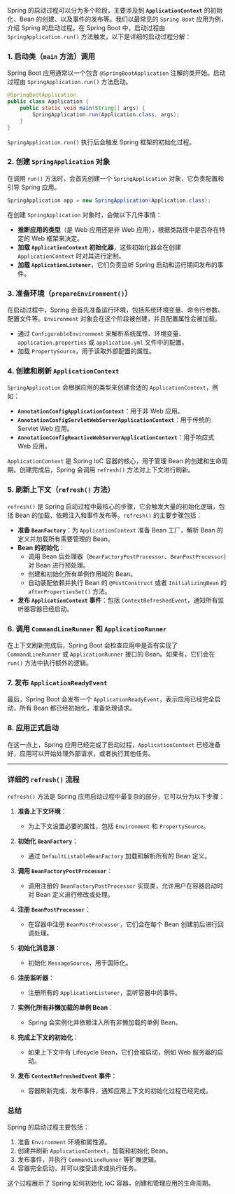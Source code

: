 Spring 的启动过程可以分为多个阶段，主要涉及到 **`ApplicationContext`** 的初始化、Bean 的创建、以及事件的发布等。我们以最常见的 `Spring Boot` 应用为例，介绍 Spring 的启动过程。在 Spring Boot 中，启动过程由 `SpringApplication.run()` 方法触发，以下是详细的启动过程分解：

### 1. **启动类（`main` 方法）调用**
Spring Boot 应用通常以一个包含 `@SpringBootApplication` 注解的类开始。启动过程由 `SpringApplication.run()` 方法启动。

```java
@SpringBootApplication
public class Application {
    public static void main(String[] args) {
        SpringApplication.run(Application.class, args);
    }
}
```

`SpringApplication.run()` 执行后会触发 Spring 框架的初始化过程。

### 2. **创建 `SpringApplication` 对象**
   在调用 `run()` 方法时，会首先创建一个 `SpringApplication` 对象，它负责配置和引导 Spring 应用。

```java
SpringApplication app = new SpringApplication(Application.class);
```

在创建 `SpringApplication` 对象时，会做以下几件事情：
- **推断应用的类型**（是 Web 应用还是非 Web 应用），根据类路径中是否存在特定的 Web 框架来决定。
- **加载 `ApplicationContext` 初始化器**，这些初始化器会在创建 `ApplicationContext` 时对其进行定制。
- **加载 `ApplicationListener`**，它们负责监听 Spring 启动和运行期间发布的事件。
  
### 3. **准备环境（`prepareEnvironment()`）**
   在启动过程中，Spring 会首先准备运行环境，包括系统环境变量、命令行参数、配置文件等。`Environment` 对象会在这个阶段被创建，并且配置属性会被加载。
   
- 通过 `ConfigurableEnvironment` 来解析系统属性、环境变量、`application.properties` 或 `application.yml` 文件中的配置。
- 加载 `PropertySource`，用于读取外部配置的属性。

### 4. **创建和刷新 `ApplicationContext`**
   `SpringApplication` 会根据应用的类型来创建合适的 `ApplicationContext`，例如：
   - **`AnnotationConfigApplicationContext`**：用于非 Web 应用。
   - **`AnnotationConfigServletWebServerApplicationContext`**：用于传统的 Servlet Web 应用。
   - **`AnnotationConfigReactiveWebServerApplicationContext`**：用于响应式 Web 应用。

`ApplicationContext` 是 Spring IoC 容器的核心，用于管理 Bean 的创建和生命周期。创建完成后，Spring 会调用 `refresh()` 方法对上下文进行刷新。

### 5. **刷新上下文（`refresh()` 方法）**
`refresh()` 是 Spring 启动过程中最核心的步骤，它会触发大量的初始化逻辑，包括 Bean 的加载、依赖注入和事件发布等。`refresh()` 的主要步骤包括：

- **准备 `BeanFactory`**：为 `ApplicationContext` 准备 Bean 工厂，解析 Bean 的定义并加载所有需要管理的 Bean。
- **Bean 的初始化**：
  - 调用 Bean 后处理器（`BeanFactoryPostProcessor`、`BeanPostProcessor`）对 Bean 进行预处理。
  - 创建和初始化所有单例作用域的 Bean。
  - 自动装配依赖并执行 Bean 的 `@PostConstruct` 或者 `InitializingBean` 的 `afterPropertiesSet()` 方法。
- **发布 `ApplicationContext` 事件**：包括 `ContextRefreshedEvent`，通知所有监听器容器已经启动。

### 6. **调用 `CommandLineRunner` 和 `ApplicationRunner`**
   在上下文刷新完成后，Spring Boot 会检查应用中是否有实现了 `CommandLineRunner` 或 `ApplicationRunner` 接口的 Bean。如果有，它们会在 `run()` 方法中执行额外的逻辑。

### 7. **发布 `ApplicationReadyEvent`**
   最后，Spring Boot 会发布一个 `ApplicationReadyEvent`，表示应用已经完全启动，所有 Bean 都已经初始化，准备处理请求。

### 8. **应用正式启动**
   在这一点上，Spring 应用已经完成了启动过程，`ApplicationContext` 已经准备好，应用可以开始处理外部请求，或者执行其他任务。

---

### 详细的 `refresh()` 流程

`refresh()` 方法是 Spring 应用启动过程中最复杂的部分，它可以分为以下步骤：

1. **准备上下文环境**：
   - 为上下文设置必要的属性，包括 `Environment` 和 `PropertySource`。
   
2. **初始化 `BeanFactory`**：
   - 通过 `DefaultListableBeanFactory` 加载和解析所有的 Bean 定义。

3. **调用 `BeanFactoryPostProcessor`**：
   - 调用注册的 `BeanFactoryPostProcessor` 实现类，允许用户在容器启动时对 Bean 定义进行修改或处理。

4. **注册 `BeanPostProcessor`**：
   - 在容器中注册 `BeanPostProcessor`，它们会在每个 Bean 创建前后进行回调处理。

5. **初始化消息源**：
   - 初始化 `MessageSource`，用于国际化。

6. **注册监听器**：
   - 注册所有的 `ApplicationListener`，监听容器中的事件。

7. **实例化所有非懒加载的单例 Bean**：
   - Spring 会实例化并依赖注入所有非懒加载的单例 Bean。

8. **完成上下文的初始化**：
   - 如果上下文中有 Lifecycle Bean，它们会被启动，例如 Web 服务器的启动。
   
9. **发布 `ContextRefreshedEvent` 事件**：
   - 容器刷新完成，发布事件，通知应用上下文的初始化过程已经完成。

### 总结

Spring 的启动过程主要包括：
1. 准备 `Environment` 环境和属性源。
2. 创建并刷新 `ApplicationContext`，加载和初始化 Bean。
3. 发布事件，并执行 `CommandLineRunner` 等扩展逻辑。
4. 容器完全启动，并可以接受请求或执行任务。

这个过程展示了 Spring 如何初始化 IoC 容器，创建和管理应用的生命周期。